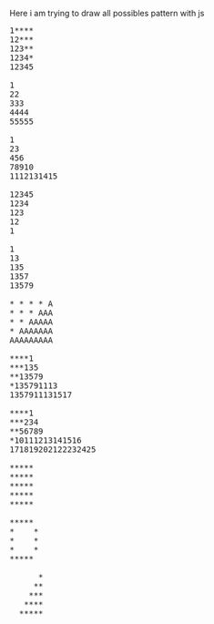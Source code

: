 Here i am trying to draw all possibles pattern with js
<pre>
1****
12***
123**
1234*
12345

1
22
333
4444
55555

1
23
456
78910
1112131415

12345
1234
123
12
1

1
13
135
1357
13579

* * * * A
* * * AAA
* * AAAAA
* AAAAAAA
AAAAAAAAA

****1
***135
**13579
*135791113
1357911131517

****1
***234
**56789
*10111213141516
171819202122232425

*****
*****
*****
*****
*****

*****
*    *
*    *
*    *
*****

      *
     **
    ***
   ****
  *****
</pre>